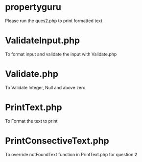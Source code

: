 propertyguru
============
Please run the ques2.php to print formatted text

ValidateInput.php
=================
To format input and validate the input with Validate.php

Validate.php
============
To Validate Integer, Null and above zero

PrintText.php
=============
To Format the text to print

PrintConsectiveText.php
=======================
To override notFoundText function in PrintText.php for question 2
